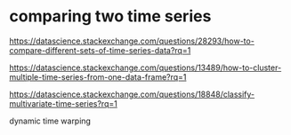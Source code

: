 
# comparing two time series

https://datascience.stackexchange.com/questions/28293/how-to-compare-different-sets-of-time-series-data?rq=1

https://datascience.stackexchange.com/questions/13489/how-to-cluster-multiple-time-series-from-one-data-frame?rq=1

https://datascience.stackexchange.com/questions/18848/classify-multivariate-time-series?rq=1

dynamic time warping
